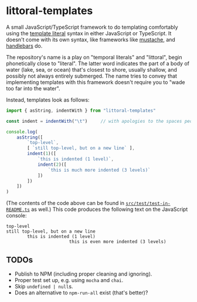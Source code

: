 # littoral-templates

A small JavaScript/TypeScript framework to do templating comfortably using the [template literal](https://developer.mozilla.org/en-US/docs/Web/JavaScript/Reference/Template_literals) syntax in either JavaScript or TypeScript.
It doesn't come with its own syntax, like frameworks like [mustache](https://mustache.github.io/), and [handlebars](https://handlebarsjs.com/) do.

The repository's name is a play on "temporal literals" and "littoral", begin phonetically close to "literal".
The latter word indicates the part of a body of water (lake, sea, or ocean) that's closest to shore, usually shallow, and possibly not always entirely submerged.
The name tries to convey that implementing templates with this framework doesn't require you to "wade too far into the water".

Instead, templates look as follows:

```typescript
import { asString, indentWith } from "littoral-templates"

const indent = indentWith("\t")     // with apologies to the spaces people...

console.log(
    asString([
        `top-level`,
        [ `still top-level, but on a new line` ],
        indent(1)([
            `this is indented (1 level)`,
            indent(2)([
                `this is much more indented (3 levels)`
            ])
        ])
    ])
)

```

(The contents of the code above can be found in [`src/test/test-in-README.ts`](./src/test/test-in-README.ts) as well.)
This code produces the following text on the JavaScript console:

```
top-level
still top-level, but on a new line
        this is indented (1 level)
                        this is even more indented (3 levels)

```


## TODOs

* Publish to NPM (including proper cleaning and ignoring).
* Proper test set up, e.g. using `mocha` and `chai`.
* Skip `undefined | null`s.
* Does an alternative to `npm-run-all` exist (that's better)?

